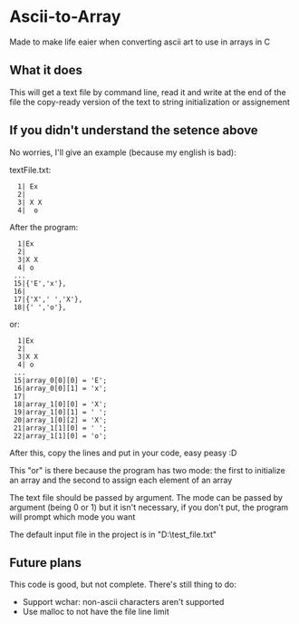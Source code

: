 # Ascii-to-Array

Made to make life eaier when converting ascii art to use in arrays in C

## What it does

This will get a text file by command line, read it and write at the end of the file the copy-ready version of the text to string initialization or assignement

## If you didn't understand the setence above

No worries, I'll give an example (because my english is bad):

textFile.txt:
```
  1| Ex
  2|
  3| X X
  4|  o
```

After the program:
```
  1|Ex
  2|
  3|X X
  4| o
 ...
 15|{'E','x'},
 16|
 17|{'X',' ','X'},
 18|{' ','o'},
```
or: 
```
  1|Ex
  2|
  3|X X
  4| o
 ...
 15|array_0[0][0] = 'E';
 16|array_0[0][1] = 'x';
 17|
 18|array_1[0][0] = 'X';
 19|array_1[0][1] = ' ';
 20|array_1[0][2] = 'X';
 21|array_1[1][0] = ' ';
 22|array_1[1][0] = 'o';
```

After this, copy the lines and put in your code, easy peasy :D

This "or" is there because the program has two mode: the first to initialize an array and the second to assign each element of an array

The text file should be passed by argument. The mode can be passed by argument (being 0 or 1) but it isn't necessary, if you don't put, the program will prompt which mode you want

The default input file in the project is in "D:\test_file.txt"

## Future plans

This code is good, but not complete. There's still thing to do:
  - Support wchar: non-ascii characters aren't supported
  - Use malloc to not have the file line limit
